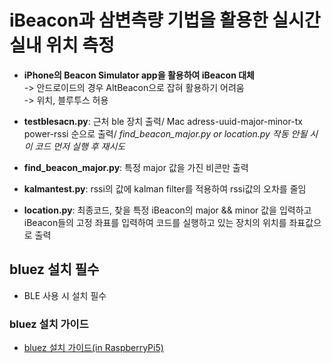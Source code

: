 # iBeacon과 삼변측량 기법을 활용한 실시간 실내 위치 측정 

- **iPhone의 Beacon Simulator app을 활용하여 iBeacon 대체**  
-> 안드로이드의 경우 AltBeacon으로 잡혀 활용하기 어려움  
-> 위치, 블루투스 허용 

- **testblesacn.py**: 근처 ble 장치 출력/ Mac adress-uuid-major-minor-tx power-rssi 순으로 출력/ *find_beacon_major.py or location.py 작동 안될 시 이 코드 먼저 실행 후 재시도*

- **find_beacon_major.py**: 특정 major 값을 가진 비콘만 출력

- **kalmantest.py**: rssi의 값에 kalman filter를 적용하여 rssi값의 오차를 줄임

- **location.py**: 최종코드, 찾을 특정 iBeacon의 major && minor 값을 입력하고 iBeacon들의 고정 좌표를 입력하여 코드를 실행하고 있는 장치의 위치를 좌표값으로 출력


## bluez 설치 필수 

- BLE 사용 시 설치 필수 


### bluez 설치 가이드

- [bluez 설치 가이드(in RaspberryPi5)](https://www.notion.so/Bluez-in-RaspberryPi5-ae3dc1f2341c44a4ab84504a474d3f9c)



